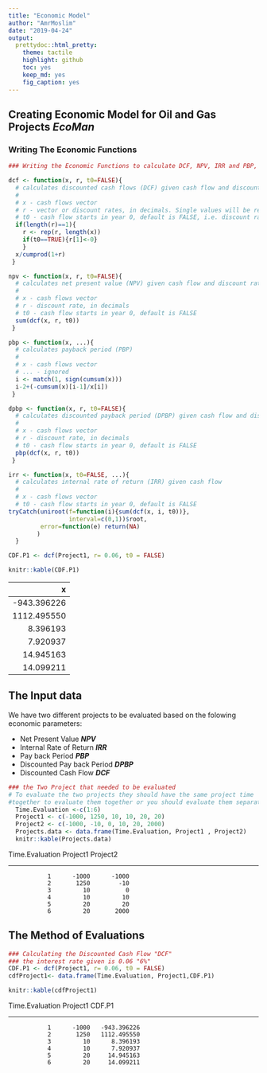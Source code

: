 ```yaml
---
title: "Economic Model"
author: "AmrMoslim"
date: "2019-04-24"
output:
  prettydoc::html_pretty:
    theme: tactile
    highlight: github
    toc: yes
    keep_md: yes
    fig_caption: yes
---
```





## Creating Economic Model for Oil and Gas Projects _**EcoMan**_
### Writing The Economic Functions


```r
### Writing the Economic Functions to calculate DCF, NPV, IRR and PBP, DPBP

dcf <- function(x, r, t0=FALSE){
  # calculates discounted cash flows (DCF) given cash flow and discount rate
  #
  # x - cash flows vector
  # r - vector or discount rates, in decimals. Single values will be recycled
  # t0 - cash flow starts in year 0, default is FALSE, i.e. discount rate in first period is zero.
  if(length(r)==1){
    r <- rep(r, length(x))
    if(t0==TRUE){r[1]<-0}
    }
  x/cumprod(1+r)
 }

npv <- function(x, r, t0=FALSE){
  # calculates net present value (NPV) given cash flow and discount rate
  #
  # x - cash flows vector
  # r - discount rate, in decimals
  # t0 - cash flow starts in year 0, default is FALSE
  sum(dcf(x, r, t0))
 }

pbp <- function(x, ...){
  # calculates payback period (PBP)
  #
  # x - cash flows vector
  # ... - ignored
  i <- match(1, sign(cumsum(x)))
  i-2+(-cumsum(x)[i-1]/x[i])
 }

dpbp <- function(x, r, t0=FALSE){
  # calculates discounted payback period (DPBP) given cash flow and discount rate
  #
  # x - cash flows vector
  # r - discount rate, in decimals
  # t0 - cash flow starts in year 0, default is FALSE
  pbp(dcf(x, r, t0))
 }

irr <- function(x, t0=FALSE, ...){
  # calculates internal rate of return (IRR) given cash flow 
  #
  # x - cash flows vector
  # t0 - cash flow starts in year 0, default is FALSE
tryCatch(uniroot(f=function(i){sum(dcf(x, i, t0))}, 
                 interval=c(0,1))$root,
         error=function(e) return(NA)
        )
  }

CDF.P1 <- dcf(Project1, r= 0.06, t0 = FALSE)

knitr::kable(CDF.P1)
```



|           x|
|-----------:|
| -943.396226|
| 1112.495550|
|    8.396193|
|    7.920937|
|   14.945163|
|   14.099211|
## The Input data
We have two different projects to be evaluated based on the folowing economic parameters:  
- Net Present Value _**NPV**_  
- Internal Rate of Return _**IRR**_  
- Pay back Period _**PBP**_  
- Discounted Pay back Period _**DPBP**_  
- Discounted Cash Flow _**DCF**_  


```r
### the Two Project that needed to be evaluated
# To evaluate the two projects they should have the same project time
#together to evaluate them together or you should evaluate them separately
  Time.Evaluation <-c(1:6)
  Project1 <- c(-1000, 1250, 10, 10, 20, 20)
  Project2 <- c(-1000, -10, 0, 10, 20, 2000)
  Projects.data <- data.frame(Time.Evaluation, Project1 , Project2)
  knitr::kable(Projects.data)
```



 Time.Evaluation   Project1   Project2
----------------  ---------  ---------
               1      -1000      -1000
               2       1250        -10
               3         10          0
               4         10         10
               5         20         20
               6         20       2000

## The Method of Evaluations

```r
### Calculating the Discounted Cash Flow "DCF"
### the interest rate given is 0.06 "6%"
CDF.P1 <- dcf(Project1, r= 0.06, t0 = FALSE)
cdfProject1<- data.frame(Time.Evaluation, Project1,CDF.P1)

knitr::kable(cdfProject1)
```



 Time.Evaluation   Project1        CDF.P1
----------------  ---------  ------------
               1      -1000   -943.396226
               2       1250   1112.495550
               3         10      8.396193
               4         10      7.920937
               5         20     14.945163
               6         20     14.099211

